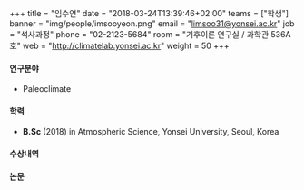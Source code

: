 +++
title = "임수연"
date = "2018-03-24T13:39:46+02:00"
teams = ["학생"]
banner = "img/people/imsooyeon.png"
email = "limsoo31@yonsei.ac.kr"
job = "석사과정"
phone = "02-2123-5684"
room = "기후이론 연구실 / 과학관 536A호"
web = "http://climatelab.yonsei.ac.kr"
weight = 50
+++

#### 연구분야
+ Paleoclimate

#### 학력
 + **B.Sc** (2018) in Atmospheric Science, Yonsei University, Seoul, Korea

#### 수상내역


#### 논문
